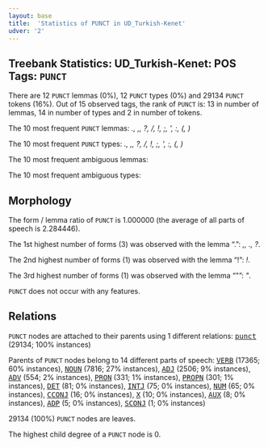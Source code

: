 ```yaml
---
layout: base
title:  'Statistics of PUNCT in UD_Turkish-Kenet'
udver: '2'
---
```


## Treebank Statistics: UD_Turkish-Kenet: POS Tags: `PUNCT`

There are 12 `PUNCT` lemmas (0%), 12 `PUNCT` types (0%) and 29134 `PUNCT` tokens (16%).
Out of 15 observed tags, the rank of `PUNCT` is: 13 in number of lemmas, 14 in number of types and 2 in number of tokens.

The 10 most frequent `PUNCT` lemmas: <em>., ,, ?, /, !, ;, ', :, (, )</em>

The 10 most frequent `PUNCT` types:  <em>., ,, ?, /, !, ;, ', :, (, )</em>

The 10 most frequent ambiguous lemmas: 

The 10 most frequent ambiguous types:  



## Morphology

The form / lemma ratio of `PUNCT` is 1.000000 (the average of all parts of speech is 2.284446).

The 1st highest number of forms (3) was observed with the lemma “.”: <em>,, ., ?</em>.

The 2nd highest number of forms (1) was observed with the lemma “!”: <em>!</em>.

The 3rd highest number of forms (1) was observed with the lemma “"”: <em>"</em>.

`PUNCT` does not occur with any features.


## Relations

`PUNCT` nodes are attached to their parents using 1 different relations: <tt><a href="tr_kenet-dep-punct.html">punct</a></tt> (29134; 100% instances)

Parents of `PUNCT` nodes belong to 14 different parts of speech: <tt><a href="tr_kenet-pos-VERB.html">VERB</a></tt> (17365; 60% instances), <tt><a href="tr_kenet-pos-NOUN.html">NOUN</a></tt> (7816; 27% instances), <tt><a href="tr_kenet-pos-ADJ.html">ADJ</a></tt> (2506; 9% instances), <tt><a href="tr_kenet-pos-ADV.html">ADV</a></tt> (554; 2% instances), <tt><a href="tr_kenet-pos-PRON.html">PRON</a></tt> (331; 1% instances), <tt><a href="tr_kenet-pos-PROPN.html">PROPN</a></tt> (301; 1% instances), <tt><a href="tr_kenet-pos-DET.html">DET</a></tt> (81; 0% instances), <tt><a href="tr_kenet-pos-INTJ.html">INTJ</a></tt> (75; 0% instances), <tt><a href="tr_kenet-pos-NUM.html">NUM</a></tt> (65; 0% instances), <tt><a href="tr_kenet-pos-CCONJ.html">CCONJ</a></tt> (16; 0% instances), <tt><a href="tr_kenet-pos-X.html">X</a></tt> (10; 0% instances), <tt><a href="tr_kenet-pos-AUX.html">AUX</a></tt> (8; 0% instances), <tt><a href="tr_kenet-pos-ADP.html">ADP</a></tt> (5; 0% instances), <tt><a href="tr_kenet-pos-SCONJ.html">SCONJ</a></tt> (1; 0% instances)

29134 (100%) `PUNCT` nodes are leaves.

The highest child degree of a `PUNCT` node is 0.

